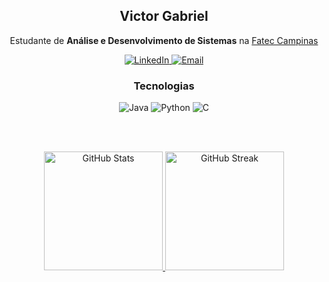 <div align="center">
 
  ## Victor Gabriel
  Estudante de **Análise e Desenvolvimento de Sistemas** na [Fatec Campinas](https://fateccampinas.edu.br/site/)

  <a href="https://www.linkedin.com/in/vitinh0z">
    <img src="https://img.shields.io/badge/LinkedIn-000000?style=flat&logo=linkedin&logoColor=white" alt="LinkedIn"/>
  </a>
  <a href="mailto:victor10.vg23@gmail.com">
    <img src="https://img.shields.io/badge/Email-000000?style=flat&logo=gmail&logoColor=white" alt="Email"/>
  </a>
 
  ### Tecnologias
  <img src="https://img.shields.io/badge/Java-000000?style=flat&logo=openjdk&logoColor=white" alt="Java"/>
  <img src="https://img.shields.io/badge/Python-000000?style=flat&logo=python&logoColor=white" alt="Python"/>
  <img src="https://img.shields.io/badge/C-000000?style=flat&logo=c&logoColor=white" alt="C"/>

  <br><br>
 
  <a href="https://github.com/anuraghazra/github-readme-stats">
    <img height="190" alt="GitHub Stats" src="https://github-readme-stats.vercel.app/api?username=vitinh0z&show_icons=true&custom_title=GitHub+Statistics&title_color=79d8f7&theme=tokyonight&border_color=1a1b27"/>
  </a>
  <a href="https://git.io/streak-stats">
    <img height="190" alt="GitHub Streak" src="https://streak-stats.demolab.com/?user=vitinh0z&theme=tokyonight&border_radius=5&border=1a1b27"/>
  </a>

</div>
